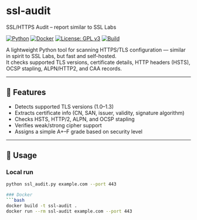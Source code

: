 # ssl-audit
SSL/HTTPS Audit – report similar to SSL Labs

[![Python](https://img.shields.io/badge/python-3.10%2B-blue.svg)](https://www.python.org/)
[![Docker](https://img.shields.io/badge/docker-ready-blue.svg)](https://www.docker.com/)
[![License: GPL v3](https://img.shields.io/badge/License-GPLv3-blue.svg)](https://www.gnu.org/licenses/gpl-3.0)
[![Build](https://img.shields.io/badge/build-passing-success.svg)]()

A lightweight Python tool for scanning HTTPS/TLS configuration — similar in spirit to SSL Labs, but fast and self-hosted.  
It checks supported TLS versions, certificate details, HTTP headers (HSTS), OCSP stapling, ALPN/HTTP2, and CAA records.

---

## 🚀 Features
- Detects supported TLS versions (1.0–1.3)
- Extracts certificate info (CN, SAN, issuer, validity, signature algorithm)
- Checks HSTS, HTTP/2, ALPN, and OCSP stapling
- Verifies weak/strong cipher support
- Assigns a simple A+–F grade based on security level

---

## 🧩 Usage

### Local run
```bash
python ssl_audit.py example.com --port 443

### Docker
```bash
docker build -t ssl-audit .
docker run --rm ssl-audit example.com --port 443
